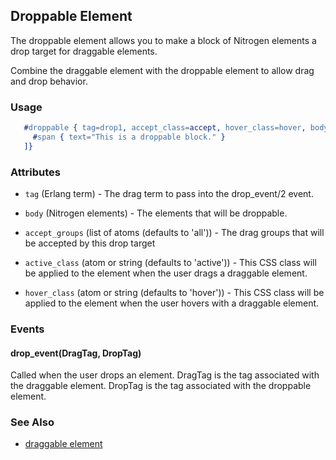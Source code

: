

## Droppable Element

  The droppable element allows you to make a block of Nitrogen elements a drop
  target for draggable elements.

  Combine the draggable element with the droppable element to allow drag and
  drop behavior.

### Usage

```erlang
   #droppable { tag=drop1, accept_class=accept, hover_class=hover, body=[
     #span { text="This is a droppable block." }
   ]}

```

### Attributes

   * `tag` (Erlang term) - The drag term to pass into the drop_event/2
     event.

   * `body` (Nitrogen elements) - The elements that will be droppable.

   * `accept_groups` (list of atoms (defaults to 'all')) - The drag groups
     that will be accepted by this drop target

   * `active_class` (atom or string (defaults to 'active')) - This CSS
     class will be applied to the element when the user drags a draggable
     element.

   * `hover_class` (atom or string (defaults to 'hover')) - This CSS class
     will be applied to the element when the user hovers with a draggable
     element.

### Events

#### drop_event(DragTag, DropTag)

   Called when the user drops an element. DragTag is the tag associated with
   the draggable element. DropTag is the tag associated with the droppable
   element.

### See Also

 *  [draggable element](./draggable.html)
